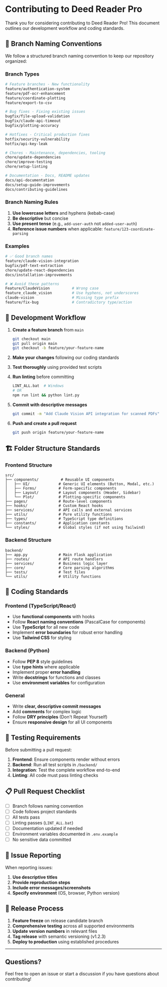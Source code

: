 # Contributing to Deed Reader Pro

Thank you for considering contributing to Deed Reader Pro! This document outlines our development workflow and coding standards.

## 🌿 Branch Naming Conventions

We follow a structured branch naming convention to keep our repository organized:

### Branch Types

```bash
# Feature branches - New functionality
feature/authentication-system
feature/pdf-ocr-enhancement
feature/coordinate-plotting
feature/export-to-csv

# Bug fixes - Fixing existing issues
bugfix/file-upload-validation
bugfix/claude-api-timeout
bugfix/plotting-accuracy

# Hotfixes - Critical production fixes
hotfix/security-vulnerability
hotfix/api-key-leak

# Chores - Maintenance, dependencies, tooling
chore/update-dependencies
chore/improve-testing
chore/setup-linting

# Documentation - Docs, README updates
docs/api-documentation
docs/setup-guide-improvements
docs/contributing-guidelines
```

### Branch Naming Rules

1. **Use lowercase letters** and hyphens (kebab-case)
2. **Be descriptive** but concise
3. **Use present tense** (e.g., `add-user-auth` not `added-user-auth`)
4. **Reference issue numbers** when applicable: `feature/123-coordinate-parsing`

### Examples

```bash
# ✅ Good branch names
feature/claude-vision-integration
bugfix/pdf-text-extraction
chore/update-react-dependencies
docs/installation-improvements

# ❌ Avoid these patterns
Feature/ClaudeVision          # Wrong case
feature_claude_vision         # Use hyphens, not underscores
claude-vision                 # Missing type prefix
feature/fix-bug               # Contradictory type/action
```

## 🔄 Development Workflow

1. **Create a feature branch** from `main`
   ```bash
   git checkout main
   git pull origin main
   git checkout -b feature/your-feature-name
   ```

2. **Make your changes** following our coding standards
3. **Test thoroughly** using provided test scripts
4. **Run linting** before committing
   ```bash
   LINT_ALL.bat  # Windows
   # OR
   npm run lint && python lint.py
   ```

5. **Commit with descriptive messages**
   ```bash
   git commit -m "Add Claude Vision API integration for scanned PDFs"
   ```

6. **Push and create a pull request**
   ```bash
   git push origin feature/your-feature-name
   ```

## 🏗️ Folder Structure Standards

### Frontend Structure
```
src/
├── components/          # Reusable UI components
│   ├── UI/             # Generic UI elements (Button, Modal, etc.)
│   ├── Forms/          # Form-specific components
│   ├── Layout/         # Layout components (Header, Sidebar)
│   └── Plot/           # Plotting-specific components
├── pages/              # Route-level components
├── hooks/              # Custom React hooks
├── services/           # API calls and external services
├── utils/              # Pure utility functions
├── types/              # TypeScript type definitions
├── constants/          # Application constants
└── styles/             # Global styles (if not using Tailwind)
```

### Backend Structure
```
backend/
├── app.py              # Main Flask application
├── routes/             # API route handlers
├── services/           # Business logic layer
├── core/               # Core parsing algorithms
├── tests/              # Test files
└── utils/              # Utility functions
```

## 📝 Coding Standards

### Frontend (TypeScript/React)
- Use **functional components** with hooks
- Follow **React naming conventions** (PascalCase for components)
- Use **TypeScript** for all new code
- Implement **error boundaries** for robust error handling
- Use **Tailwind CSS** for styling

### Backend (Python)
- Follow **PEP 8** style guidelines
- Use **type hints** where applicable
- Implement proper **error handling**
- Write **docstrings** for functions and classes
- Use **environment variables** for configuration

### General
- Write **clear, descriptive commit messages**
- Add **comments** for complex logic
- Follow **DRY principles** (Don't Repeat Yourself)
- Ensure **responsive design** for all UI components

## 🧪 Testing Requirements

Before submitting a pull request:

1. **Frontend**: Ensure components render without errors
2. **Backend**: Run all test scripts in `/backend/`
3. **Integration**: Test the complete workflow end-to-end
4. **Linting**: All code must pass linting checks

## 📋 Pull Request Checklist

- [ ] Branch follows naming convention
- [ ] Code follows project standards
- [ ] All tests pass
- [ ] Linting passes (`LINT_ALL.bat`)
- [ ] Documentation updated if needed
- [ ] Environment variables documented in `.env.example`
- [ ] No sensitive data committed

## 🐛 Issue Reporting

When reporting issues:

1. **Use descriptive titles**
2. **Provide reproduction steps**
3. **Include error messages/screenshots**
4. **Specify environment** (OS, browser, Python version)

## 🚀 Release Process

1. **Feature freeze** on release candidate branch
2. **Comprehensive testing** across all supported environments
3. **Update version numbers** in relevant files
4. **Tag release** with semantic versioning (v1.2.3)
5. **Deploy to production** using established procedures

---

## Questions?

Feel free to open an issue or start a discussion if you have questions about contributing!